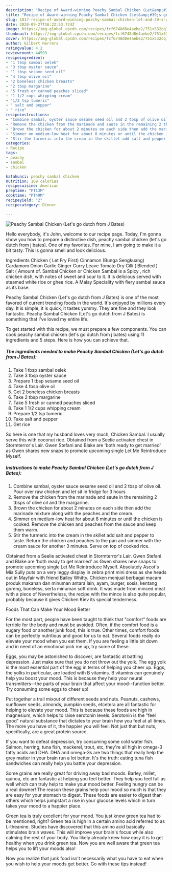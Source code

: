 ```yaml
---
description: "Recipe of Award-winning Peachy Sambal Chicken (Let&amp;#39;s go dutch from J Bates)"
title: "Recipe of Award-winning Peachy Sambal Chicken (Let&amp;#39;s go dutch from J Bates)"
slug: 1817-recipe-of-award-winning-peachy-sambal-chicken-let-and-39-s-go-dutch-from-j-bates
date: 2020-09-27T16:22:53.724Z
image: https://img-global.cpcdn.com/recipes/fcf6748d8e4aebe2/751x532cq70/peachy-sambal-chicken-lets-go-dutch-from-j-bates-recipe-main-photo.jpg
thumbnail: https://img-global.cpcdn.com/recipes/fcf6748d8e4aebe2/751x532cq70/peachy-sambal-chicken-lets-go-dutch-from-j-bates-recipe-main-photo.jpg
cover: https://img-global.cpcdn.com/recipes/fcf6748d8e4aebe2/751x532cq70/peachy-sambal-chicken-lets-go-dutch-from-j-bates-recipe-main-photo.jpg
author: Gilbert Herrera
ratingvalue: 4.2
reviewcount: 44593
recipeingredient:
- "1 tbsp sambal oelek"
- "3 tbsp oyster sauce"
- "1 tbsp sesame seed oil"
- "4 tbsp olive oil"
- "2 boneless chicken breasts"
- "2 tbsp margarine"
- "5 fresh or canned peaches sliced"
- "1 1/2 cups whipping cream"
- "1/2 tsp tumeric"
- " salt and pepper"
- " rice"
recipeinstructions:
- "Combine sambal, oyster sauce sesame seed oil and 2 tbsp of olive oil. Pour over raw chicken and let sit in fridge for 3 hours"
- "Remove the chicken from the marinade and saute in the remaining 2 tbsps of olive oil and the margarine."
- "Brown the chicken for about 2 minutes on each side then add the marinade mixture along with the peaches and the cream."
- "Simmer on medium-low heat for about 8 minutes or until the chicken is cooked. Remove the chicken and peaches from the sauce and keep them warm."
- "Stir the turmeric into the cream in the skillet add salt and pepper to taste. Return the chicken and peaches to the pan and simmer with the cream sauce for another 3 minutes. Serve on top of cooked rice."
categories:
- Recipe
tags:
- peachy
- sambal
- chicken

katakunci: peachy sambal chicken 
nutrition: 169 calories
recipecuisine: American
preptime: "PT13M"
cooktime: "PT49M"
recipeyield: "2"
recipecategory: Dinner

---
```



![Peachy Sambal Chicken (Let&#39;s go dutch from J Bates)](https://img-global.cpcdn.com/recipes/fcf6748d8e4aebe2/751x532cq70/peachy-sambal-chicken-lets-go-dutch-from-j-bates-recipe-main-photo.jpg)

Hello everybody, it's John, welcome to our recipe page. Today, I'm gonna show you how to prepare a distinctive dish, peachy sambal chicken (let&#39;s go dutch from j bates). One of my favorites. For mine, I am going to make it a bit tasty. This is gonna smell and look delicious.

Ingredients Chicken ( Let Fry First) Cinnamon (Bunga Sengkuang) Cardamom Onion Garlic Ginger Curry Leave Tomato Dry Cilli ( Blended ) Salt ( Amount of. Sambal Chicken or Chicken Sambal is a Spicy , rich chicken dish, with notes of sweet and sour to it. It is delicious served with steamed white rice or ghee rice. A Malay Speciality with fiery sambal sauce as its base.

Peachy Sambal Chicken (Let&#39;s go dutch from J Bates) is one of the most favored of current trending foods in the world. It's enjoyed by millions every day. It is simple, it is quick, it tastes yummy. They are fine and they look fantastic. Peachy Sambal Chicken (Let&#39;s go dutch from J Bates) is something that I've loved my entire life.


To get started with this recipe, we must prepare a few components. You can cook peachy sambal chicken (let&#39;s go dutch from j bates) using 11 ingredients and 5 steps. Here is how you can achieve that.

<!--inarticleads1-->

##### The ingredients needed to make Peachy Sambal Chicken (Let&#39;s go dutch from J Bates):

1. Take 1 tbsp sambal oelek
1. Take 3 tbsp oyster sauce
1. Prepare 1 tbsp sesame seed oil
1. Take 4 tbsp olive oil
1. Get 2 boneless chicken breasts
1. Take 2 tbsp margarine
1. Take 5 fresh or canned peaches sliced
1. Take 1 1/2 cups whipping cream
1. Prepare 1/2 tsp tumeric
1. Take  salt and pepper
1. Get  rice


So here is one that my husband loves very much, Chicken Sambal. I usually serve this with coconut rice. Obtained from a Seelie activated chest in Stormterror&#39;s Lair. Gwen Stefani and Blake are &#39;both ready to get married&#39; as Gwen shares new snaps to promote upcoming single Let Me Reintroduce Myself. 

<!--inarticleads2-->

##### Instructions to make Peachy Sambal Chicken (Let&#39;s go dutch from J Bates):

1. Combine sambal, oyster sauce sesame seed oil and 2 tbsp of olive oil. Pour over raw chicken and let sit in fridge for 3 hours
1. Remove the chicken from the marinade and saute in the remaining 2 tbsps of olive oil and the margarine.
1. Brown the chicken for about 2 minutes on each side then add the marinade mixture along with the peaches and the cream.
1. Simmer on medium-low heat for about 8 minutes or until the chicken is cooked. Remove the chicken and peaches from the sauce and keep them warm.
1. Stir the turmeric into the cream in the skillet add salt and pepper to taste. Return the chicken and peaches to the pan and simmer with the cream sauce for another 3 minutes. Serve on top of cooked rice.


Obtained from a Seelie activated chest in Stormterror&#39;s Lair. Gwen Stefani and Blake are &#39;both ready to get married&#39; as Gwen shares new snaps to promote upcoming single Let Me Reintroduce Myself. Absolutely Ascot&#39;s Mia Sully puts on a very leggy display in zebra print mini dress as she heads out in Mayfair with friend Bailey Whitty. Chicken menjual berbagai macam produk makanan dan minuman antara lain, ayam, burger, sosis, kentang goreng, boneless, serta minuman soft drink. It was made from minced meat with a piece of Nevertheless, the recipe with the mince is also quite popular, probably because it gives Chicken Kiev its special tenderness. 

Foods That Can Make Your Mood Better


For the most part, people have been taught to think that "comfort" foods are terrible for the body and must be avoided. Often, if the comfort food is a sugary food or another junk food, this is true. Other times, comfort foods can be perfectly nutritious and good for us to eat. Several foods really do elevate your mood when you eat them. If you are feeling a little bit down and in need of an emotional pick me up, try some of these.

Eggs, you may be astonished to discover, are fantastic at battling depression. Just make sure that you do not throw out the yolk. The egg yolk is the most essential part of the egg in terms of helping you cheer up. Eggs, the yolks in particular, are loaded with B vitamins. B vitamins can genuinely help you boost your mood. This is because they help your neural transmitters--the parts of your brain that affect your mood--function better. Try consuming some eggs to cheer up!

Put together a trail mixout of different seeds and nuts. Peanuts, cashews, sunflower seeds, almonds, pumpkin seeds, etcetera are all fantastic for helping to elevate your mood. This is because these foods are high in magnesium, which helps to raise serotonin levels. Serotonin is the "feel good" natural substance that dictates to your brain how you feel at all times. The more you have of it, the happier you will feel. Not just that but nuts, specifically, are a great protein source.

If you want to defeat depression, try consuming some cold water fish. Salmon, herring, tuna fish, mackerel, trout, etc, they're all high in omega-3 fatty acids and DHA. DHA and omega-3s are two things that really help the grey matter in your brain run a lot better. It's the truth: eating tuna fish sandwiches can really help you battle your depression. 

Some grains are really great for driving away bad moods. Barley, millet, quinoa, etc are fantastic at helping you feel better. They help you feel full as well which can truly help to make your mood better. Feeling hungry can be a real downer! The reason these grains help your mood so much is that they are easy for your stomach to digest. These foods are easier to digest than others which helps jumpstart a rise in your glucose levels which in turn takes your mood to a happier place.

Green tea is truly excellent for your mood. You just knew green tea had to be mentioned, right? Green tea is high in a certain amino acid referred to as L-theanine. Studies have discovered that this amino acid basically stimulates brain waves. This will improve your brain's focus while also calming the rest of your body. You likely already knew how easy it is to get healthy when you drink green tea. Now you are well aware that green tea helps you to lift your moods also!

Now you realize that junk food isn't necessarily what you have to eat when you wish to help your moods get better. Go  with  these tips  instead!

